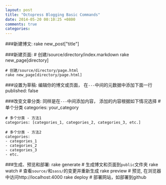 ```yaml
---
layout: post
title: "Octopress Blogging Basic Commands"
date: 2014-05-20 00:10:25 +0800
comments: true
categories:
---
```


###新建博文:
    rake new_post["title"]    

###新建页面:
    # 创建/source/directory/index.markdown
    rake new_page[directory]
    
    # 创建/source/directory/page.html
    rake new_page[directory/page.html]

###设置为草稿:
编辑你的博文或页面，
在`---`中间的元数据中添加下面一行
    published: false

###改变文章分类:
同样是在`---`中间添加内容，
添加的内容根据如下情况选择
    # 单个分类
    categories: your_category
    
    # 多个分类 - 方法1
    categories: [categories_1, categories_2, categories_3, etc.]

    # 多个分类 - 方法2
    categories:
    - categories_1
    - categories_2
    - categories_3
    - etc.

###生成、预览和部署:
    rake generate   # 生成博文和页面到`public`文件夹
    rake watch      # 查看`source/`和`sass/`的变更并重新生成
    rake preview    # 预览, 在浏览器中访问http://localhost:4000
    rake deploy     # 部署网站，如部署到github
